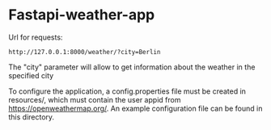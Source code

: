 # Fastapi-weather-app

Url for requests: 
```
http://127.0.0.1:8000/weather/?city=Berlin
```
The "city" parameter will allow to get information about the weather in the specified city

To configure the application, a config.properties file must be created in resources/, which must contain the user appid from https://openweathermap.org/.
An example configuration file can be found in this directory.